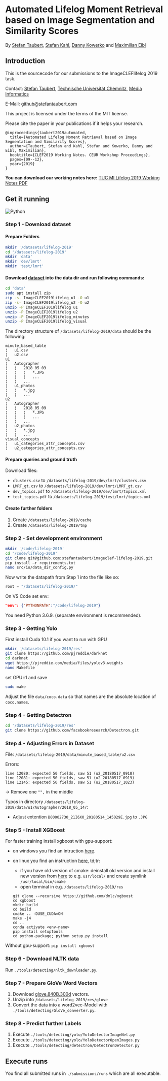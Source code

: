 # Automated Lifelog Moment Retrieval based on Image Segmentation and Similarity Scores

By [Stefan Taubert](https://stefantaubert.com/), [Stefan Kahl](http://medien.informatik.tu-chemnitz.de/skahl/about/), [Danny Kowerko](https://www.tu-chemnitz.de/informatik/mc/staff.php.en) and [Maximilian Eibl](https://www.tu-chemnitz.de/informatik/HomePages/Medieninformatik/team.php.en)

## Introduction

This is the sourcecode for our submissions to the ImageCLEFlifelog 2019 task.

Contact:  [Stefan Taubert](https://stefantaubert.com/), [Technische Universität Chemnitz](https://www.tu-chemnitz.de/index.html.en), [Media Informatics](https://www.tu-chemnitz.de/informatik/Medieninformatik/index.php.en)

E-Mail: github@stefantaubert.com

This project is licensed under the terms of the MIT license.

Please cite the paper in your publications if it helps your research.
```
@inproceedings{taubert2019automated,
  title={Automated Lifelog Moment Retrieval based on Image Segmentation and Similarity Scores},
  author={Taubert, Stefan and Kahl, Stefan and Kowerko, Danny and Eibl, Maximilian},
  booktitle={CLEF2019 Working Notes. CEUR Workshop Proceedings},
  pages={09--12},
  year={2019}
}
```
<b>You can download our working notes here:</b> [TUC MI Lifelog 2019 Working Notes PDF](http://ceur-ws.org/Vol-2380/paper_83.pdf)

## Get it running
![Python](https://img.shields.io/badge/python-3.6.9-green.svg)

### Step 1 - Download dataset

#### Prepare Folders

```bash
mkdir '/datasets/lifelog-2019'
cd '/datasets/lifelog-2019'
mkdir 'data'
mkdir 'dev/lmrt'
mkdir 'test/lmrt'
```

#### Download [dataset](https://www.crowdai.org/clef_tasks/9/task_dataset_files?challenge_id=62) into the data dir and run following commands:

```bash
cd 'data'
sudo apt install zip
zip -s- ImageCLEF2019lifelog_u1 -O u1
zip -s- ImageCLEF2019lifelog_u2 -O u2
unzip -P ImageCLEF2019lifelog u1
unzip -P ImageCLEF2019lifelog u2
unzip -P ImageCLEF2019lifelog_minutes
unzip -P ImageCLEF2019lifelog_visual
```

The directory structure of `/datasets/lifelog-2019/data` should be the following:

```
minute_based_table
¦   u1.csv
¦   u2.csv
u1
¦   Autographer
¦   ¦   2018_05_03
¦   ¦   ¦   *.JPG
¦   ¦   ¦   ...
¦   ¦   ...
¦   u1_photos
¦   ¦   *.jpg
¦   ¦   ...
u2
¦   Autographer
¦   ¦   2018_05_09
¦   ¦   ¦   *.JPG
¦   ¦   ¦   ...
¦   ¦   ...
¦   u2_photos
¦   ¦   *.jpg
¦   ¦   ...
visual_concepts
¦   u1_categories_attr_concepts.csv
¦   u2_categories_attr_concepts.csv
```

#### Prepare queries and ground truth

Download files:

- `clusters.csv` to `/datasets/lifelog-2019/dev/lmrt/clusters.csv`
- `LMRT_gt.csv` to `/datasets/lifelog-2019/dev/lmrt/LMRT_gt.csv`
- `dev_topics.pdf` to `/datasets/lifelog-2019/dev/lmrt/topics.xml`
- `test_topics.pdf` to `/datasets/lifelog-2019/test/lmrt/topics.xml`

#### Create further folders

1. Create `/datasets/lifelog-2019/cache`
2. Create `/datasets/lifelog-2019/tmp`

### Step 2 - Set development environment

```bash
mkdir '/code/lifelog-2019'
cd '/code/lifelog-2019'
git clone git@github.com:stefantaubert/imageclef-lifelog-2019.git
pip install –r requirements.txt
nano src/io/data_dir_config.py
```

Now write the datapath from Step 1 into the file like so:

```py
root = "/datasets/lifelog-2019/"
```

On VS Code set env:

```json
"env": {"PYTHONPATH":"/code/lifelog-2019"}
```

You need Python 3.6.9. (separate environment is recommended).

### Step 3 - Getting Yolo

First install Cuda 10.1 if you want to run with GPU

```bash
mkdir '/datasets/lifelog-2019/res'
git clone https://github.com/pjreddie/darknet
cd darknet
wget https://pjreddie.com/media/files/yolov3.weights
nano Makefile
```

set GPU=1 and save

```bash
sudo make
```

Adjust the file `data/coco.data` so that names are the absolute location of `coco.names`.

### Step 4 - Getting Detectron

```bash
cd '/datasets/lifelog-2019/res'
git clone https://github.com/facebookresearch/Detectron.git
```

### Step 4 - Adjusting Errors in Dataset

File: `/datasets/lifelog-2019/data/minute_based_table/u2.csv`

Errors:

```
line 12080: expected 50 fields, saw 51 (u2_20180517_0918)
line 12081: expected 50 fields, saw 51 (u2_20180517_0919)
line 12145: expected 50 fields, saw 51 (u2_20180517_1023)
```

-> Remove one `"",` in the middle

Typos in directory `/datasets/lifelog-2019/data/u1/Autographer/2018_05_14/`:

- Adjust extention `B00002730_21I6X0_20180514_145029E.jpg` to `.JPG`

### Step 5 - Install XGBoost

For faster training install xgboost with gpu-support:
- on windows you find an intruction [here](http://www.picnet.com.au/blogs/guido/post/2016/09/22/xgboost-windows-x64-binaries-for-download/).
- on linux you find an instruction [here](https://github.com/dmlc/xgboost/blob/master/doc/build.md), td;tr:
    - if you have old version of cmake: deinstall old version and install new version from [here](https://cmake.org/download/) to e.g. `usr/local/` and create symlink `/usr/local/bin/cmake`
    - open terminal in e.g. `/datasets/lifelog-2019/res`

    ```shell
    git clone --recursive https://github.com/dmlc/xgboost
    cd xgboost
    mkdir build
    cd build
    cmake .. -DUSE_CUDA=ON
    make -j4
    cd ..
    conda activate <env-name>
    pip install setuptools
    cd python-package; python setup.py install
    ```

Without gpu-support: `pip install xgboost`

### Step 6 - Download NLTK data

Run `./tools/detecting/nltk_downloader.py`.

### Step 7 - Prepare GloVe Word Vectors

1. Download [glove.840B.300d](http://nlp.stanford.edu/data/glove.840B.300d.zip) vectors.
2. Unzip into `/datasets/lifelog-2019/res/glove`
3. Convert the data into a word2vec-Model with `./tools/detecting/GloVe_converter.py`.

### Step 8 - Predict further Labels

1. Execute `./tools/detecting/yolo/YoloDetectorImageNet.py`
1. Execute `./tools/detecting/yolo/YoloDetectorOpenImages.py`
1. Execute `./tools/detecting/detectron/DetectronDetector.py`

## Execute runs

You find all submitted runs in `./submissions/runs` which are all executable.
